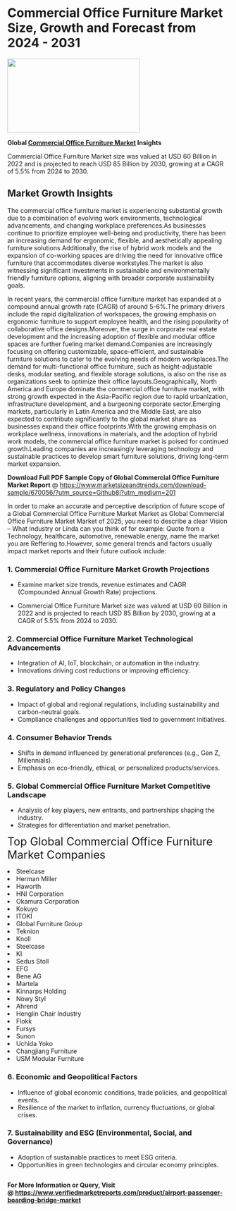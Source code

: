 <H1>Commercial Office Furniture Market Size, Growth and Forecast from 2024 - 2031</H1><img class="aligncenter size-medium wp-image-584254" src="https://thirdeyenews.in/wp-content/uploads/2024/09/Global-Market-Research-300x168.jpeg" alt="" width="300" height="168" /><p><strong>Global&nbsp;<a href="https://www.marketsizeandtrends.com/download-sample/670056/?utm_source=Github8j?utm_medium=201">Commercial Office Furniture Market</a> Insights</strong></p><p>Commercial Office Furniture Market size was valued at USD 60 Billion in 2022 and is projected to reach USD 85 Billion by 2030, growing at a CAGR of 5.5% from 2024 to 2030.</p><p><h2>Market Growth Insights</h2> <p>The commercial office furniture market is experiencing substantial growth due to a combination of evolving work environments, technological advancements, and changing workplace preferences.As businesses continue to prioritize employee well-being and productivity, there has been an increasing demand for ergonomic, flexible, and aesthetically appealing furniture solutions.Additionally, the rise of hybrid work models and the expansion of co-working spaces are driving the need for innovative office furniture that accommodates diverse workstyles.The market is also witnessing significant investments in sustainable and environmentally friendly furniture options, aligning with broader corporate sustainability goals.</p> <p>In recent years, the commercial office furniture market has expanded at a compound annual growth rate (CAGR) of around 5-6%.The primary drivers include the rapid digitalization of workspaces, the growing emphasis on ergonomic furniture to support employee health, and the rising popularity of collaborative office designs.Moreover, the surge in corporate real estate development and the increasing adoption of flexible and modular office spaces are further fueling market demand.Companies are increasingly focusing on offering customizable, space-efficient, and sustainable furniture solutions to cater to the evolving needs of modern workplaces.The demand for multi-functional office furniture, such as height-adjustable desks, modular seating, and flexible storage solutions, is also on the rise as organizations seek to optimize their office layouts.Geographically, North America and Europe dominate the commercial office furniture market, with strong growth expected in the Asia-Pacific region due to rapid urbanization, infrastructure development, and a burgeoning corporate sector.Emerging markets, particularly in Latin America and the Middle East, are also expected to contribute significantly to the global market share as businesses expand their office footprints.With the growing emphasis on workplace wellness, innovations in materials, and the adoption of hybrid work models, the commercial office furniture market is poised for continued growth.Leading companies are increasingly leveraging technology and sustainable practices to develop smart furniture solutions, driving long-term market expansion.</p> <p><span class=""><strong>Download Full PDF Sample Copy of Global Commercial Office Furniture Market Report</strong> @ <a href="https://www.marketsizeandtrends.com/download-sample/670056/?utm_source=Github8j?utm_medium=201" target="_blank">https://www.marketsizeandtrends.com/download-sample/670056/?utm_source=Github8j?utm_medium=201</a></span></p><p>In order to make an accurate and perceptive description of future scope of a Global&nbsp;Commercial Office Furniture Market Market as Global&nbsp;Commercial Office Furniture Market Market of 2025, you need to describe a clear Vision &ndash; What Industry or Linda can you think of for example: Quote from a Technology, healthcare, automotive, renewable energy, name the market you are Reffering to.However, some general trends and factors usually impact market reports and their future outlook include:</p><h3>1.&nbsp;<strong>Commercial Office Furniture Market Growth Projections</strong></h3><ul><li>Examine market size trends, revenue estimates and CAGR (Compounded Annual Growth Rate) projections.</li><li><p>Commercial Office Furniture Market size was valued at USD 60 Billion in 2022 and is projected to reach USD 85 Billion by 2030, growing at a CAGR of 5.5% from 2024 to 2030.</p></li></ul><h3>2.&nbsp;<strong>Commercial Office Furniture Market Technological Advancements</strong></h3><ul><li>Integration of AI, IoT, blockchain, or automation in the industry.</li><li>Innovations driving cost reductions or improving efficiency.</li></ul><h3>3.&nbsp;<strong>Regulatory and Policy Changes</strong></h3><ul><li>Impact of global and regional regulations, including sustainability and carbon-neutral goals.</li><li>Compliance challenges and opportunities tied to government initiatives.</li></ul><h3>4.&nbsp;<strong>Consumer Behavior Trends</strong></h3><ul><li>Shifts in demand influenced by generational preferences (e.g., Gen Z, Millennials).</li><li>Emphasis on eco-friendly, ethical, or personalized products/services.</li></ul><h3>5.&nbsp;<strong>Global Commercial Office Furniture Market Competitive Landscape</strong></h3><ul><li>Analysis of key players, new entrants, and partnerships shaping the industry.</li><li>Strategies for differentiation and market penetration.</li></ul><p data-pm-slice="1 1 []"><span style="color: inherit; font-family: inherit; font-size: 25px;">Top Global Commercial Office Furniture Market Companies</span></p><div class="" data-test-id=""><p><li>Steelcase</li><li> Herman Miller</li><li> Haworth</li><li> HNI Corporation</li><li> Okamura Corporation</li><li> Kokuyo</li><li> ITOKI</li><li> Global Furniture Group</li><li> Teknion</li><li> Knoll</li><li> Steelcase</li><li> KI</li><li> Sedus Stoll</li><li> EFG</li><li> Bene AG</li><li> Martela</li><li> Kinnarps Holding</li><li> Nowy Styl</li><li> Ahrend</li><li> Henglin Chair Industry</li><li> Flokk</li><li> Fursys</li><li> Sunon</li><li> Uchida Yoko</li><li> Changjiang Furniture</li><li> USM Modular Furniture</li></p></div><h3>6.&nbsp;<strong>Economic and Geopolitical Factors</strong></h3><ul><li>Influence of global economic conditions, trade policies, and geopolitical events.</li><li>Resilience of the market to inflation, currency fluctuations, or global crises.</li></ul><h3>7.&nbsp;<strong>Sustainability and ESG (Environmental, Social, and Governance)</strong></h3><ul><li>Adoption of sustainable practices to meet ESG criteria.</li><li>Opportunities in green technologies and circular economy principles.</li></ul><h2><strong style="font-size: 14px;">For More Information or Query, Visit @&nbsp;</strong><a style="background-color: #ffffff; font-size: 14px;" href="https://www.marketsizeandtrends.com/report/commercial-office-furniture-market/" target="_blank">https://www.verifiedmarketreports.com/product/airport-passenger-boarding-bridge-market</a></h2>